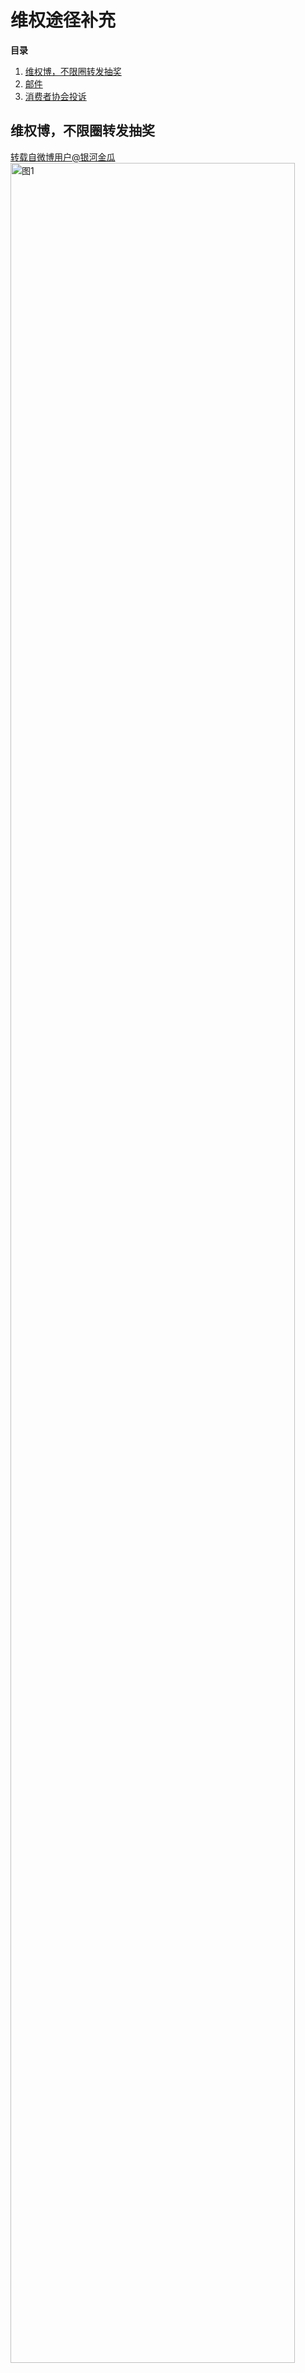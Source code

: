 # 维权途径补充
**目录**<br> 
1. [维权博，不限圈转发抽奖](way#section-1)<br>
2. [邮件](way#section-2)<br> 
3. [消费者协会投诉](way#section-3)<br> 

## 维权博，不限圈转发抽奖<a id="section-1"></a>
[转载自微博用户@银河金瓜](https://weibo.com/7843896810/5126097958868236)<br>
<img src="https://2025rak-1330218385.cos.ap-shanghai.myqcloud.com/pingxie-depository/wq-way-1.jpg" width="95%" alt="图1"><br><br>

## 邮件<a id="section-2"></a>
[转载自微博用户@用我一生换你十年天真吴邪](https://weibo.com/6465388778/5126766060634522)<br>
南派三叔合作邮箱：forestexport@126.com<br>
南派泛娱商务交流邮箱：lzsw@npfychina.com<br>
南派泛娱人力资源:lzhr@npfychina.com​​​pengqing@npfychina.com<br>
<img src="https://2025rak-1330218385.cos.ap-shanghai.myqcloud.com/pingxie-depository/wq-way-2.jpg" width="95%" alt="图2"><br><br>

## 消费者协会投诉<a id="section-3"></a>
[转载自微博用户@UnReveAJamais](https://weibo.com/5258949011/PbEyQ7kmv)<br>
<img src="https://2025rak-1330218385.cos.ap-shanghai.myqcloud.com/pingxie-depository/wq-way-3.jpg" width="95%" alt="图3"><br><br>
**维权行动进一步升级‼️请大家有购买过@南派量子泛娱正版周边 动动手进行消协投诉，只需要两分钟就可以填写完成‼️<br>**
⬇️⬇️【消协投诉文案模板】⬇️⬇️自行修改‼️<br>
投诉人于2025年X月X日在淘宝平台南派泛娱正版周边店(公司名称：量子影业（杭州）有限公司91330108328170329C)购买了盗墓笔记新年周边产品，付款XXX元，
2025年1月23日通过微博、小红书等平台发现宣传和官方承诺不符，且产品由于赶急赶工有甲醛，于是从1月23日至1月28日系商家反映，但是商家未予理会，特此投诉，
希望追究商家责任，退还我XXX元付款，额外赔偿我300元赔偿金！<br>
<img src="https://2025rak-1330218385.cos.ap-shanghai.myqcloud.com/pingxie-depository/wq-way-4.jpg" width="95%" alt="图4"><br><br>
<img src="https://2025rak-1330218385.cos.ap-shanghai.myqcloud.com/pingxie-depository/wq-way-5.jpg" width="95%" alt="图5"><br><br>
<img src="https://2025rak-1330218385.cos.ap-shanghai.myqcloud.com/pingxie-depository/wq-way-6.jpg" width="95%" alt="图6"><br><br>
<img src="https://2025rak-1330218385.cos.ap-shanghai.myqcloud.com/pingxie-depository/wq-way-7.jpg" width="95%" alt="图7"><br><br>
<img src="https://2025rak-1330218385.cos.ap-shanghai.myqcloud.com/pingxie-depository/wq-way-8.jpg" width="95%" alt="图8"><br><br>
<img src="https://2025rak-1330218385.cos.ap-shanghai.myqcloud.com/pingxie-depository/wq-way-9.jpg" width="95%" alt="图9"><br><br>





